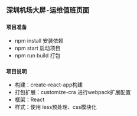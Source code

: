 ## `深圳机场大屏-运维值班页面`


### `项目准备`

- npm install 安装依赖
- npm start 启动项目
- npm run build 打包


### `项目说明`

- 构建：create-react-app构建
- 打包扩展：customize-cra 进行webpack扩展配置
- 框架：React
- 样式：使用 less预处理、css模块化